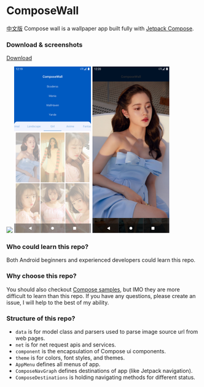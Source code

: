 # ComposeWall

[中文版](README_CN.md)
Compose wall is a wallpaper app built fully
with [Jetpack Compose](https://developer.android.com/jetpack/compose).

### Download & screenshots

[Download](https://github.com/DanteAndroid/ComposeWall/releases/)

<img src="Screenshots/0.png" width="200"> <img src="Screenshots/1.png" width="200"> <img src="Screenshots/2.png" width="200">

### Who could learn this repo?

Both Android beginners and experienced developers could learn this repo.

### Why choose this repo?

You should also checkout [Compose samples](https://github.com/android/compose-samples), but IMO they
are more difficult to learn than this repo. If you have any questions, please create an issue, I
will help to the best of my ability.

### Structure of this repo?

- `data` is for model class and parsers used to parse image source url from web pages.
- `net` is for net request apis and services.
- `component` is the encapsulation of Compose ui components.
- `theme` is for colors, font styles, and themes.
- `AppMenu` defines all menus of app.
- `ComposeNavGraph` defines destinations of app (like Jetpack navigation).
- `ComposeDestinations` is holding navigating methods for different status.

